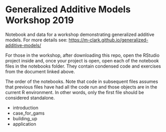 # Generalized Additive Models Workshop 2019

Notebook and data for a workshop demonstrating generalized additive models.  For more details see: https://m-clark.github.io/generalized-additive-models/

For those in the workshop, after downloading this repo, open the RStudio project inside and, once your project is open, open each of the notebook files in the notebooks folder.  They contain condensed code and exercises from the document linked above.

The order of the notebooks.  Note that code in subsequent files assumes that previous files have had all the code run and those objects are in the current R environment.  In other words, only the first file should be considered standalone.

- introduction
- case_for_gams
- building_up
- application